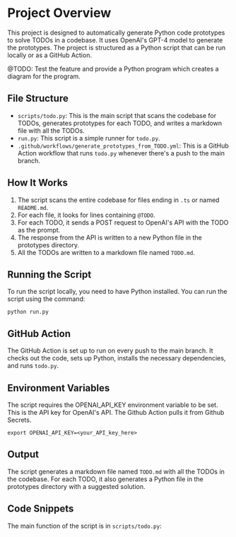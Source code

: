 # Project Overview

This project is designed to automatically generate Python code prototypes to solve TODOs in a codebase. It uses OpenAI's GPT-4 model to generate the prototypes. The project is structured as a Python script that can be run locally or as a GitHub Action.

@TODO: Test the feature and provide a Python program which creates a diagram for the program.

## File Structure

- `scripts/todo.py`: This is the main script that scans the codebase for TODOs, generates prototypes for each TODO, and writes a markdown file with all the TODOs.
- `run.py`: This script is a simple runner for `todo.py`.
- `.github/workflows/generate_prototypes_from_TODO.yml`: This is a GitHub Action workflow that runs `todo.py` whenever there's a push to the main branch.

## How It Works

1. The script scans the entire codebase for files ending in `.ts` or named `README.md`.
2. For each file, it looks for lines containing `@TODO`.
3. For each TODO, it sends a POST request to OpenAI's API with the TODO as the prompt.
4. The response from the API is written to a new Python file in the prototypes directory.
5. All the TODOs are written to a markdown file named `TODO.md`.

## Running the Script

To run the script locally, you need to have Python installed. You can run the script using the command:

`python run.py`


## GitHub Action

The GitHub Action is set up to run on every push to the main branch. It checks out the code, sets up Python, installs the necessary dependencies, and runs `todo.py`.

## Environment Variables

The script requires the OPENAI_API_KEY environment variable to be set. This is the API key for OpenAI's API. The Github Action pulls it from Github Secrets.

`export OPENAI_API_KEY=<your_API_key_here>`

## Output

The script generates a markdown file named `TODO.md` with all the TODOs in the codebase. For each TODO, it also generates a Python file in the prototypes directory with a suggested solution.

## Code Snippets

The main function of the script is in `scripts/todo.py`:
